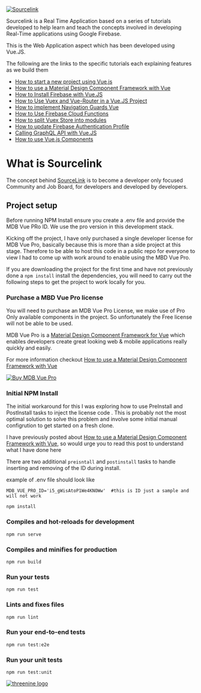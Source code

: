 [![Sourcelink](https://sourcelink.co.uk/img/logo.36d686d7.png)](https://sourcelink.co.uk)

 Sourcelink is a  Real Time Application based on a series of tutorials developed 
 to help learn and teach the concepts involved in developing Real-Time applications using
 Google Firebase.
 
 This is the Web Application aspect which has been developed using Vue.JS.
 
 
 
 The following are the links to the specific tutorials each explaining features as we build them
 
 * [How to start a new project using Vue.js](https://garywoodfine.com/how-to-start-a-new-project-using-vue-js/)
 * [How to use a Material Design Component Framework with Vue](https://garywoodfine.com/material-component-framework-vue/)
 * [How to Install Firebase with Vue.JS](https://garywoodfine.com/how-to-install-firebase-with-vue-js/)
 * [How to Use Vuex and Vue-Router in a Vue.JS Project](https://garywoodfine.com/using-vuex-and-vue-router-in-a-vue-project/)
 * [How to implement Navigation Guards Vue](https://garywoodfine.com/how-to-implement-navigation-guards-vue/)
 * [How to Use Firebase Cloud Functions](https://garywoodfine.com/how-to-use-firebase-cloud-functions/)
 * [How to split Vuex Store into modules](https://garywoodfine.com/how-to-split-vuex-store-into-modules/)
 * [How to update Firebase Authentication Profile](https://garywoodfine.com/how-to-update-firebase-authentication-profile/)
 * [Calling GraphQL API with Vue.JS](https://garywoodfine.com/calling-graphql-api-with-vue-js/) 
 * [How to use Vue.js Components](https://garywoodfine.com/how-to-use-vue-js-components/)
 
 # What is Sourcelink
The concept behind  [SourceLink](https://sourcelink.co.uk) is to become a developer only focused 
Community and Job Board, for developers and developed by developers.

## Project setup

Before running NPM Install ensure you create a .env file and provide the MDB Vue PRo ID. We use the pro version
in this development stack. 

Kicking off the project, I have only purchased a single developer license for MDB Vue Pro, basically because this is
more than a side project at this stage. Therefore to be able to host this code in a public repo for everyone to view
I had to come up with work around to enable using the MBD Vue Pro.

If you are downloading the project for the first time and have not previously done a `npm install` 
install the dependencies, you will need to carry out the following steps to get the project to work locally for you.

### Purchase a MBD Vue Pro license

You will need to purchase an MDB Vue Pro License, we make use of Pro Only available components in the project. 
So unfortunately the Free license will not be able to be used.

MDB Vue Pro is a 
[Material Design Component Framework for Vue](https://mdbootstrap.com/products/vue-ui-kit/?utm_ref_id=47167) which
enables developers create great looking web & mobile applications really quickly and easily. 

For more information checkout [How to use a Material Design Component Framework with Vue](https://garywoodfine.com/material-component-framework-vue/)

[![Buy MDB Vue Pro](https://threenine.co.uk/wp-content/uploads/2019/11/mdb-vue.jpg)](https://mdbootstrap.com/products/vue-ui-kit/?utm_ref_id=47167)
 

 ### Initial NPM Install
 
The initial workaround for this I was exploring how to use PreInstall and PostInstall tasks to inject the license code
. This is probably not the most optimal solution to solve this problem and involve some initial manual configrution to 
get started on a fresh clone.

I have previously posted about 
[How to use a Material Design Component Framework with Vue](https://garywoodfine.com/material-component-framework-vue/),
so would urge you to read this post to understand what I have done here

 




There are two additional `preisntall` and `postinstall` tasks to handle inserting and removing 
of the ID during install.

example of .env file should look like

```dotenv
MDB_VUE_PRO_ID='i5_gWisAtoP1We4KNOWw'  #this is ID just a sample and will not work
```


```
npm install
```
### Compiles and hot-reloads for development
```
npm run serve
```
### Compiles and minifies for production
```
npm run build
```
### Run your tests
```
npm run test
```
### Lints and fixes files
```
npm run lint
```

### Run your end-to-end tests
```
npm run test:e2e
```

### Run your unit tests
```
npm run test:unit
```

[![threenine logo](http://static.threenine.co.uk/img/github_footer.png)](https://threenine.co.uk/)


